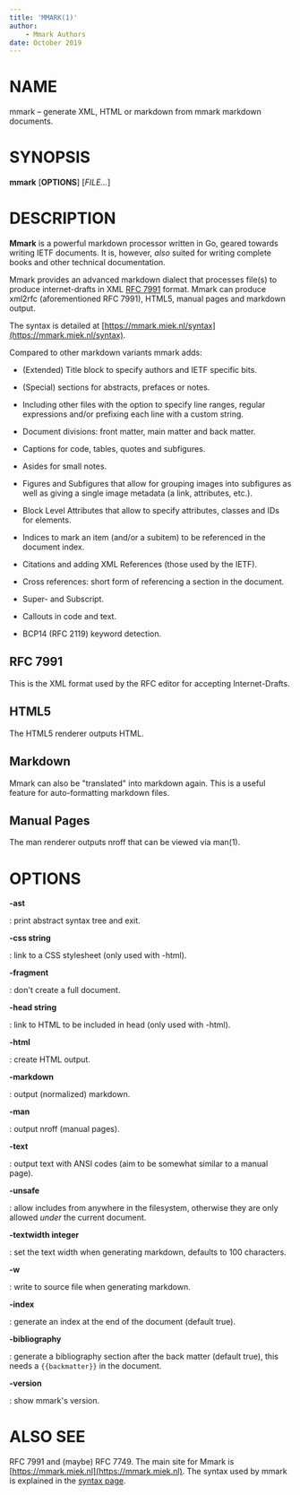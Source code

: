 ```yaml
---
title: 'MMARK(1)'
author:
    - Mmark Authors
date: October 2019
---
```


# NAME

mmark – generate XML, HTML or markdown from mmark markdown documents.

# SYNOPSIS

**mmark** [**OPTIONS**] [*FILE...*]

# DESCRIPTION

**Mmark** is a powerful markdown processor written in Go, geared towards writing IETF documents. It
is, however, *also* suited for writing complete books and other technical documentation.

Mmark provides an advanced markdown dialect that processes file(s) to produce internet-drafts in XML
[RFC 7991](https://tools.ietf.org/html/rfc7991) format. Mmark can produce xml2rfc (aforementioned
RFC 7991), HTML5, manual pages and markdown output.

The syntax is detailed at [https://mmark.miek.nl/syntax](https://mmark.miek.nl/syntax).

Compared to other markdown variants mmark adds:

*  (Extended) Title block to specify authors and IETF specific bits.

*  (Special) sections for abstracts, prefaces or notes.

*  Including other files with the option to specify line ranges, regular expressions and/or
   prefixing each line with a custom string.

*  Document divisions: front matter, main matter and back matter.

*  Captions for code, tables, quotes and subfigures.

*  Asides for small notes.

*  Figures and Subfigures that allow for grouping images into subfigures as well as giving a single
   image metadata (a link, attributes, etc.).

*  Block Level Attributes that allow to specify attributes, classes and IDs for elements.

*  Indices to mark an item (and/or a subitem) to be referenced in the document index.

*  Citations and adding XML References (those used by the IETF).

*  Cross references: short form of referencing a section in the document.

*  Super- and Subscript.

*  Callouts in code and text.

*  BCP14 (RFC 2119) keyword detection.

## RFC 7991

This is the XML format used by the RFC editor for accepting Internet-Drafts.

## HTML5

The HTML5 renderer outputs HTML.

## Markdown

Mmark can also be "translated" into markdown again. This is a useful feature for auto-formatting
markdown files.

## Manual Pages

The man renderer outputs nroff that can be viewed via man(1).

# OPTIONS

**-ast**

:  print abstract syntax tree and exit.

**-css string**

:  link to a CSS stylesheet (only used with -html).

**-fragment**

:  don't create a full document.

**-head string**

:  link to HTML to be included in head (only used with -html).

**-html**

:  create HTML output.

**-markdown**

:  output (normalized) markdown.

**-man**

:  output nroff (manual pages).

**-text**

:  output text with ANSI codes (aim to be somewhat similar to a manual page).

**-unsafe**

:  allow includes from anywhere in the filesystem, otherwise they are only allowed *under* the
   current document.

**-textwidth integer**

:  set the text width when generating markdown, defaults to 100 characters.

**-w**

:  write to source file when generating markdown.

**-index**

:  generate an index at the end of the document (default true).

**-bibliography**

:  generate a bibliography section after the back matter (default true), this needs a
   `{{backmatter}}` in the document.

**-version**

:  show mmark's version.

# ALSO SEE

RFC 7991 and (maybe) RFC 7749. The main site for Mmark is
[https://mmark.miek.nl](https://mmark.miek.nl). The syntax used by mmark is explained in the [syntax
page](https://mmark.miek.nl/post/syntax/).
